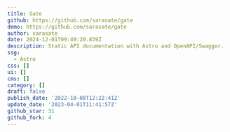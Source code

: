 ```yaml
---
title: Gate
github: https://github.com/sarasate/gate
demo: https://github.com/sarasate/gate
author: sarasate
date: 2024-12-01T09:49:20.839Z
description: Static API documentation with Astro and OpenAPI/Swagger.
ssg:
  - Astro
css: []
ui: []
cms: []
category: []
draft: false
publish_date: '2022-10-08T12:22:41Z'
update_date: '2023-04-01T11:41:57Z'
github_star: 31
github_fork: 4
---
```

